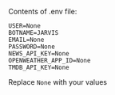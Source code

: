 

Contents of .env file:

```
USER=None
BOTNAME=JARVIS
EMAIL=None
PASSWORD=None
NEWS_API_KEY=None
OPENWEATHER_APP_ID=None
TMDB_API_KEY=None
```

Replace `None` with your values
